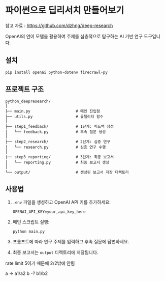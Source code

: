 # 파이썬으로 딥리서치 만들어보기


참고 자료 : https://github.com/dzhng/deep-research


OpenAI의 언어 모델을 활용하여 주제를 심층적으로 탐구하는 AI 기반 연구 도구입니다.

## 설치

```
pip install openai python-dotenv firecrawl-py
```

## 프로젝트 구조

```
python_deepresearch/
│
├── main.py                    # 메인 진입점
├── utils.py                   # 유틸리티 함수
│
├── step1_feedback/            # 1단계: 피드백 생성
│   └── feedback.py            # 후속 질문 생성
│
├── step2_research/            # 2단계: 심층 연구
│   └── research.py            # 심층 연구 수행
│
├── step3_reporting/           # 3단계: 최종 보고서
│   └── reporting.py           # 최종 보고서 생성
│
└── output/                    # 생성된 보고서 저장 디렉토리
```

## 사용법

1. `.env` 파일을 생성하고 OpenAI API 키를 추가하세요:
   ```
   OPENAI_API_KEY=your_api_key_here
   ```

2. 메인 스크립트 실행:
   ```
   python main.py
   ```

3. 프롬프트에 따라 연구 주제를 입력하고 후속 질문에 답변하세요.

4. 최종 보고서는 `output` 디렉토리에 저장됩니다.


rate limit 5이기 때문에 2/2밖에 안됨



a -> a1/a2
b -? b1/b2

